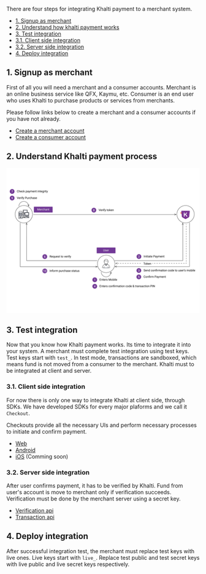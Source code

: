 There are four steps for integrating Khalti payment to a merchant system.

- [1. Signup as merchant](#1-signup-as-merchant)
- [2. Understand how khalti payment works](#2-understand-khalti-payment-process)
- [3. Test integration](#3-test-integration)
- [3.1. Client side integration](#31-client-side-integration)
- [3.2. Server side integration](#32-server-side-integration)
- [4. Deploy integration](#4-deploy-integration)

## 1. Signup as merchant
First of all you will need a merchant and a consumer accounts.
Merchant is an online business service like QFX, Kaymu, etc.
Consumer is an end user who uses Khalti to purchase products or services from merchants.

Please follow links below to create a merchant and a consumer accounts if you have not already.

- [Create a merchant account](https://khalti.com/join/merchant/)
- [Create a consumer account](https://khalti.com/join/)

## 2. Understand Khalti payment process

![Khalti payment overview](./img/khalti-payment-overview.jpg)

## 3. Test integration
Now that you know how Khalti payment works. Its time to integrate it into your system.
A merchant must complete test integration using test keys. Test keys start with `test_`.
In test mode, transactions are sandboxed, which means fund is not moved from a consumer to the merchant.
Khalti must to be integrated at client and server.

### 3.1. Client side integration
For now there is only one way to integrate Khalti at client side, through SDKs.
We have developed SDKs for every major plaforms and we call it `Checkout`.

Checkouts provide all the necessary UIs and perform necessary processes to initiate and confirm payment.

- [Web](./checkout/web.md)
- [Android](./checkout/android.md)
- [iOS](./checkout/ios.md) (Comming soon)

### 3.2. Server side integration
After user confirms payment, it has to be verified by Khalti.
Fund from user's account is move to merchant only if verification succeeds.
Verification must be done by the merchant server using a secret key.

- [Verification api](./api/verification.md)
- [Transaction api](./api/transaction.md)

## 4. Deploy integration
After successful integration test, the merchant must replace test keys with live ones.
Live keys start with `live_`. Replace test public and test secret keys with live public and live secret keys respectively.
